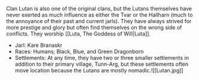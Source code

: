 Clan Lutan is also one of the original clans, but the Lutans themselves have never exerted as much influence as either the Tvar or the Hallharn (much to the annoyance of their past and current jarls). They have always strived for more prestige and glory but often find themselves on the wrong side of conflicts. They worship [[Luta, The Goddess of Will|Luta]].

- Jarl: Kare Branaskr
- Races: Humans; Black, Blue, and Green Dragonborn
- Settlements: At any time, they have two or three smaller settlements in addition to their primary village, Tunn-Arg, but these settlements often move location because the Lutans are mostly nomadic.![[Lutan.jpg]]